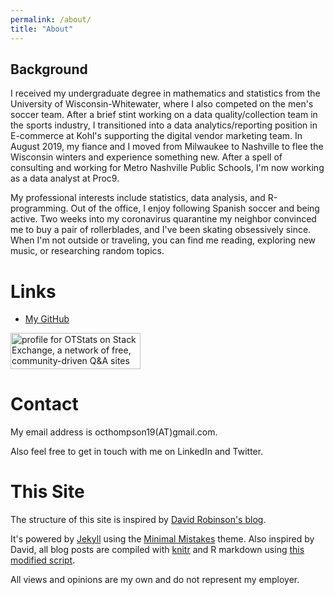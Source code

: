 ```yaml
---
permalink: /about/
title: "About"
---
```


## Background
I received my undergraduate degree in mathematics and statistics from the University of Wisconsin-Whitewater, where I also competed on the men's soccer team. 
After a brief stint working on a data quality/collection team in the sports industry, I transitioned into a data analytics/reporting position in E-commerce at Kohl's supporting the digital vendor marketing team. 
In August 2019, my fiance and I moved from Milwaukee to Nashville to flee the Wisconsin winters and experience something new. 
After a spell of consulting and working for Metro Nashville Public Schools, I'm now working as a data analyst at Proc9.

My professional interests include statistics, data analysis, and R-programming. 
Out of the office, I enjoy following Spanish soccer and being active. 
Two weeks into my coronavirus quarantine my neighbor convinced me to buy a pair of rollerblades, and I've been skating obsessively since. 
When I'm not outside or traveling, you can find me reading, exploring new music, or researching random topics.


Links
=====

* [My GitHub](https://github.com/otstats)

<a href="https://stackexchange.com/users/13063037"><img src="https://stackexchange.com/users/flair/13063037.png" width="208" height="58" alt="profile for OTStats on Stack Exchange, a network of free, community-driven Q&amp;A sites" title="profile for OTStats on Stack Exchange, a network of free, community-driven Q&amp;A sites"></a>


<!----
# Websites

+ [FiveThirtyEight](https://fivethirtyeight.com/)
+ [Pudding](https://pudding.cool/)
+ [R-bloggers](https://www.r-bloggers.com)
+ [R Weekly](https://rweekly.org)
+ [Simply Statistics](https://simplystatistics.org/)
+ [Reuters Graphics](https://graphics.reuters.com/)
+ [Chartr](https://www.chartr.co/)
----->

Contact
=====
My email address is octhompson19(AT)gmail.com. 

Also feel free to get in touch with me on LinkedIn and Twitter. 

This Site
=====

The structure of this site is inspired by [David Robinson's blog](http://varianceexplained.org/).

It's powered by [Jekyll](http://jekyllrb.com/) using the [Minimal Mistakes](http://mademistakes.com/minimal-mistakes/) theme. Also inspired by David, all blog posts are compiled with [knitr](http://yihui.name/knitr/) and R markdown using [this modified script](https://github.com/otstats/otstats.github.io/blob/master/_scripts/knitpages.R).

All views and opinions are my own and do not represent my employer.
